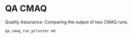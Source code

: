 # QA CMAQ

Quality Assurance: Comparing the output of two CMAQ runs.

```{toctree}
qa_cmaq_run_pcluster.md
